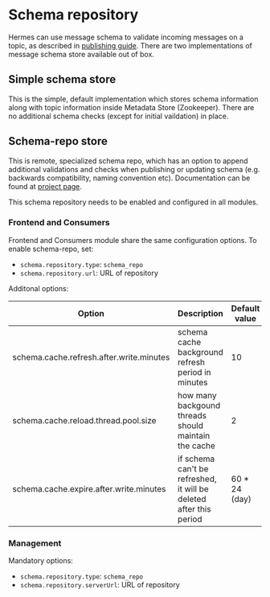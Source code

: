 # Schema repository

Hermes can use message schema to validate incoming messages on a topic, as described in
[publishing guide](/user/publishing#message-schema). There are two implementations of message schema store available
out of box.

## Simple schema store

This is the simple, default implementation which stores schema information along with topic information inside
Metadata Store (Zookeeper). There are no additional schema checks (except for initial vaildation) in place.

## Schema-repo store

This is remote, specialized schema repo, which has an option to append additional validations and checks when publishing
or updating schema (e.g. backwards compatibility, naming convention etc). Documentation can be found at
[project page](http://schemarepo.org).

This schema repository needs to be enabled and configured in all modules.

### Frontend and Consumers

Frontend and Consumers module share the same configuration options. To enable schema-repo, set:

* `schema.repository.type`: `schema_repo`
* `schema.repository.url`: URL of repository

Additonal options:

Option                                   | Description                                                        | Default value
---------------------------------------- | ------------------------------------------------------------------ | -------------
schema.cache.refresh.after.write.minutes | schema cache background refresh period in minutes                  | 10
schema.cache.reload.thread.pool.size     | how many backgound threads should maintain the cache               | 2
schema.cache.expire.after.write.minutes  | if schema can't be refreshed, it will be deleted after this period | 60 * 24 (day)

### Management

Mandatory options:

* `schema.repository.type`: `schema_repo`
* `schema.repository.serverUrl`: URL of repository
